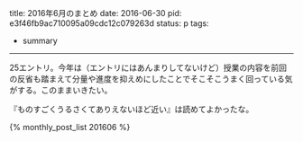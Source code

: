 title: 2016年6月のまとめ
date: 2016-06-30
pid: e3f46fb9ac710095a09cdc12c079263d
status: p
tags:
- summary
---

25エントリ。今年は（エントリにはあんまりしてないけど）授業の内容を前回の反省も踏まえて分量や進度を抑えめにしたことでそこそこうまく回っている気がする。このままいきたい。

『ものすごくうるさくてありえないほど近い』は読めてよかったな。

{% monthly_post_list 201606 %}
